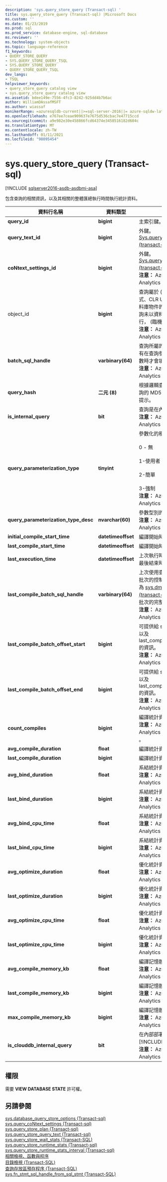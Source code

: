 ```yaml
---
description: 'sys.query_store_query (Transact-sql) '
title: sys.query_store_query (Transact-sql) |Microsoft Docs
ms.custom: ''
ms.date: 01/23/2019
ms.prod: sql
ms.prod_service: database-engine, sql-database
ms.reviewer: ''
ms.technology: system-objects
ms.topic: language-reference
f1_keywords:
- QUERY_STORE_QUERY
- SYS.QUERY_STORE_QUERY_TSQL
- SYS.QUERY_STORE_QUERY
- QUERY_STORE_QUERY_TSQL
dev_langs:
- TSQL
helpviewer_keywords:
- query_store_query catalog view
- sys.query_store_query catalog view
ms.assetid: bdee149e-7556-4fc3-8242-925dd4b7b6ac
author: WilliamDAssafMSFT
ms.author: wiassaf
monikerRange: =azuresqldb-current||>=sql-server-2016||= azure-sqldw-latest||>=sql-server-linux-2017||=azuresqldb-mi-current
ms.openlocfilehash: e767ee7ceae909637e7675d536cbac7e47715ccd
ms.sourcegitcommit: a9e982e30e458866fcd64374e3458516182d604c
ms.translationtype: MT
ms.contentlocale: zh-TW
ms.lasthandoff: 01/11/2021
ms.locfileid: "98095454"
---
```

# <a name="sysquery_store_query-transact-sql"></a>sys.query_store_query (Transact-sql) 
[!INCLUDE [sqlserver2016-asdb-asdbmi-asa](../../includes/applies-to-version/sqlserver2016-asdb-asdbmi-asa.md)]

  包含查詢的相關資訊，以及其相關的整體匯總執行時間執行統計資料。  
  
|資料行名稱|資料類型|描述|  
|-----------------|---------------|-----------------|  
|**query_id**|**bigint**|主索引鍵。|  
|**query_text_id**|**bigint**|外鍵。 [Sys.query_store_query_text &#40;transact-sql&#41;](../../relational-databases/system-catalog-views/sys-query-store-query-text-transact-sql.md)的聯結|  
|**coNtext_settings_id**|**bigint**|外鍵。 [Sys.query_coNtext_settings &#40;transact-sql&#41;](../../relational-databases/system-catalog-views/sys-query-context-settings-transact-sql.md)的聯結。<br/>**注意：** Azure Synapse Analytics 一律會傳回零 (0) 。|  
|object_id|**bigint**|查詢屬於 (預存程式、觸發程式、CLR UDF/UDAgg 等 ) 之資料庫物件的識別碼。 0：如果查詢未以資料庫物件的一部分執行， (臨機操作查詢) 。<br/>**注意：** Azure Synapse Analytics 一律會傳回零 (0) 。|  
|**batch_sql_handle**|**varbinary(64)**|查詢所屬的語句批次識別碼。 只有在查詢參考臨時表或資料表變數時才會填入。<br/>**注意：** Azure Synapse Analytics 一律會傳回 *Null*。|  
|**query_hash**|**二元 (8)**|根據邏輯查詢樹狀結構之個別查詢的 MD5 雜湊。 包含優化工具提示。|  
|**is_internal_query**|**bit**|查詢是在內部產生的。<br/>**注意：** Azure Synapse Analytics 一律會傳回零 (0) 。|  
|**query_parameterization_type**|**tinyint**|參數化的種類：<br /><br /> 0 - 無<br /><br /> 1-使用者<br /><br /> 2-簡單<br /><br /> 3-強制<br/>**注意：** Azure Synapse Analytics 一律會傳回零 (0) 。|  
|**query_parameterization_type_desc**|**nvarchar(60)**|參數型別的文字描述。<br/>**注意：** Azure Synapse Analytics 一律會傳回 *None*。|  
|**initial_compile_start_time**|**datetimeoffset**|編譯開始時間。|  
|**last_compile_start_time**|**datetimeoffset**|編譯開始時間。|  
|**last_execution_time**|**datetimeoffset**|上次執行時間指的是查詢/計畫的最後結束時間。|  
|**last_compile_batch_sql_handle**|**varbinary(64)**|上次使用查詢之最後一個 SQL 批次的控制碼。 您可以將它提供為 [sys.dm_exec_sql_text &#40;transact-sql&#41;](../../relational-databases/system-dynamic-management-views/sys-dm-exec-sql-text-transact-sql.md) 的輸入，以取得批次的完整文字。<br/>**注意：** Azure Synapse Analytics 一律會傳回 *Null*。|  
|**last_compile_batch_offset_start**|**bigint**|可提供給 sys.dm_exec_sql_text 以及 last_compile_batch_sql_handle 的資訊。<br/>**注意：** Azure Synapse Analytics 一律會傳回零 (0) 。|
|**last_compile_batch_offset_end**|**bigint**|可提供給 sys.dm_exec_sql_text 以及 last_compile_batch_sql_handle 的資訊。<br/>**注意：** Azure Synapse Analytics 一律會傳回零 (0) 。|  
|**count_compiles**|**bigint**|編譯統計資料。<br/>**注意：** Azure Synapse Analytics 一律會傳回一個 (1) 。|  
|**avg_compile_duration**|**float**|編譯統計資料（以微秒為單位）。|  
|**last_compile_duration**|**bigint**|編譯統計資料（以微秒為單位）。|  
|**avg_bind_duration**|**float**|系結統計資料（以微秒為單位）。<br/>**注意：** Azure Synapse Analytics 一律會傳回零 (0) 。|  
|**last_bind_duration**|**bigint**|系結統計資料。<br/>**注意：** Azure Synapse Analytics 一律會傳回零 (0) 。|  
|**avg_bind_cpu_time**|**float**|系結統計資料。<br/>**注意：** Azure Synapse Analytics 一律會傳回零 (0) 。|  
|**last_bind_cpu_time**|**bigint**|系結統計資料。<br/>**注意：** Azure Synapse Analytics 一律會傳回零 (0) 。|  
|**avg_optimize_duration**|**float**|優化統計資料（以微秒為單位）。<br/>**注意：** Azure Synapse Analytics 一律會傳回零 (0) 。|
|**last_optimize_duration**|**bigint**|優化統計資料。<br/>**注意：** Azure Synapse Analytics 一律會傳回零 (0) 。|
|**avg_optimize_cpu_time**|**float**|優化統計資料（以微秒為單位）。<br/>**注意：** Azure Synapse Analytics 一律會傳回零 (0) 。|
|**last_optimize_cpu_time**|**bigint**|優化統計資料。<br/>**注意：** Azure Synapse Analytics 一律會傳回零 (0) 。|
|**avg_compile_memory_kb**|**float**|編譯記憶體統計資料。<br/>**注意：** Azure Synapse Analytics 一律會傳回零 (0) 。|
|**last_compile_memory_kb**|**bigint**|編譯記憶體統計資料。<br/>**注意：** Azure Synapse Analytics 一律會傳回零 (0) 。|
|**max_compile_memory_kb**|**bigint**|編譯記憶體統計資料。<br/>**注意：** Azure Synapse Analytics 一律會傳回零 (0) 。|
|**is_clouddb_internal_query**|**bit**|在內部部署中一律為 0 [!INCLUDE[ssNoVersion](../../includes/ssnoversion-md.md)] 。<br/>**注意：** Azure Synapse Analytics 一律會傳回零 (0) 。|
  
## <a name="permissions"></a>權限  
 需要 **VIEW DATABASE STATE** 許可權。  
  
## <a name="see-also"></a>另請參閱  
 [sys.database_query_store_options &#40;Transact-sql&#41;](../../relational-databases/system-catalog-views/sys-database-query-store-options-transact-sql.md)   
 [sys.query_coNtext_settings &#40;Transact-sql&#41;](../../relational-databases/system-catalog-views/sys-query-context-settings-transact-sql.md)   
 [sys.query_store_plan &#40;Transact-sql&#41;](../../relational-databases/system-catalog-views/sys-query-store-plan-transact-sql.md)   
 [sys.query_store_query_text &#40;Transact-sql&#41;](../../relational-databases/system-catalog-views/sys-query-store-query-text-transact-sql.md)   
 [sys.query_store_wait_stats &#40;Transact-SQL&#41;](../../relational-databases/system-catalog-views/sys-query-store-wait-stats-transact-sql.md)  
 [sys.query_store_runtime_stats &#40;Transact-sql&#41;](../../relational-databases/system-catalog-views/sys-query-store-runtime-stats-transact-sql.md)   
 [sys.query_store_runtime_stats_interval &#40;Transact-sql&#41;](../../relational-databases/system-catalog-views/sys-query-store-runtime-stats-interval-transact-sql.md)   
 [相關檢視、函數與程序](../../relational-databases/performance/monitoring-performance-by-using-the-query-store.md)   
 [目錄檢視 &#40;Transact-SQL&#41;](../../relational-databases/system-catalog-views/catalog-views-transact-sql.md)   
 [查詢存放區預存程序 &#40;Transact-SQL&#41;](../../relational-databases/system-stored-procedures/query-store-stored-procedures-transact-sql.md)   
 [sys.fn_stmt_sql_handle_from_sql_stmt &#40;Transact-SQL&#41;](../../relational-databases/system-functions/sys-fn-stmt-sql-handle-from-sql-stmt-transact-sql.md)  
  
  
